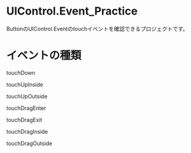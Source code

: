 # UIControl.Event_Practice
ButtonのUIControl.Eventのtouchイベントを確認できるプロジェクトです。

# イベントの種類
touchDown

touchUpInside

touchUpOutside

touchDragEnter

touchDragExit

touchDragInside

touchDragOutside
